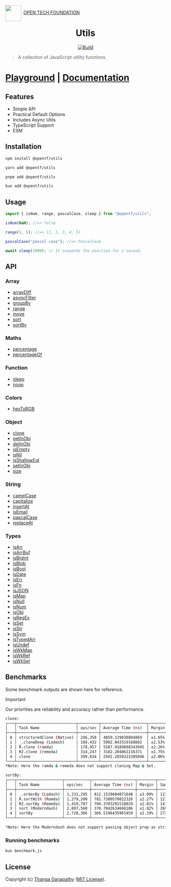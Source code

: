 <img align="left" src="https://open-tech-foundation.pages.dev/img/Logo.svg" width="50" height="50">

&nbsp;[OPEN TECH FOUNDATION](https://open-tech-foundation.pages.dev/)

<div align="center">

# Utils

[![Build](https://github.com/open-tech-foundation/js-utils/actions/workflows/build.yml/badge.svg)](https://github.com/open-tech-foundation/js-utils/actions/workflows/build.yml)

</div>

> A collection of JavaScript utility functions.

# [Playground](https://js-utils.pages.dev/playground) | [Documentation](https://js-utils.pages.dev)

## Features

- Simple API
- Practical Default Options
- Includes Async Utils
- TypeScript Support
- ESM

## Installation

```sh
npm install @opentf/utils
```

```sh
yarn add @opentf/utils
```

```sh
pnpm add @opentf/utils
```

```sh
bun add @opentf/utils
```

## Usage

```ts
import { isNum, range, pascalCase, sleep } from "@opentf/utils";

isNum(NaN); //=> false

range(1, 5); //=> [1, 2, 3, 4, 5]

pascalCase("pascal case"); //=> PascalCase

await sleep(1000); // It suspends the exection for 1 second.
```

## API

### Array

- [arrayDiff](https://js-utils.pages.dev/docs/Array/arrayDiff)
- [asyncFilter](https://js-utils.pages.dev/docs/Array/asyncFilter)
- [groupBy](https://js-utils.pages.dev/docs/Array/groupBy)
- [range](https://js-utils.pages.dev/docs/Array/range)
- [move](https://js-utils.pages.dev/docs/Array/move)
- [sort](https://js-utils.pages.dev/docs/Array/sort)
- [sortBy](https://js-utils.pages.dev/docs/Array/sortBy)

### Maths

- [percentage](https://js-utils.pages.dev/docs/Maths/percentage)
- [percentageOf](https://js-utils.pages.dev/docs/Maths/percentageOf)

### Function

- [sleep](https://js-utils.pages.dev/docs/Timers/sleep)
- [noop](https://js-utils.pages.dev/docs/Timers/noop)

### Colors

- [hexToRGB](https://js-utils.pages.dev/docs/Misc/hexToRGB)

### Object

- [clone](https://js-utils.pages.dev/docs/Object/clone)
- [getInObj](https://js-utils.pages.dev/docs/Object/getInObj)
- [delInObj](https://js-utils.pages.dev/docs/Object/delInObj)
- [isEmpty](https://js-utils.pages.dev/docs/Object/isEmpty)
- [isNil](https://js-utils.pages.dev/docs/Object/isNil)
- [isShallowEql](https://js-utils.pages.dev/docs/Object/isShallowEql)
- [setInObj](https://js-utils.pages.dev/docs/Object/setInObj)
- [size](https://js-utils.pages.dev/docs/Object/size)

### String

- [camelCase](https://js-utils.pages.dev/docs/String/camelCase)
- [capitalize](https://js-utils.pages.dev/docs/String/capitalize)
- [insertAt](https://js-utils.pages.dev/docs/String/insertAt)
- [isEmail](https://js-utils.pages.dev/docs/String/isEmail)
- [pascalCase](https://js-utils.pages.dev/docs/String/pascalCase)
- [replaceAt](https://js-utils.pages.dev/docs/String/replaceAt)

### Types

- [isArr](https://js-utils.pages.dev/Types/isArr)
- [isArrBuf](https://js-utils.pages.dev/Types/isArrBuf)
- [isBigInt](https://js-utils.pages.dev/Types/isBigInt)
- [isBlob](https://js-utils.pages.dev/Types/isBlob)
- [isBool](https://js-utils.pages.dev/Types/isBool)
- [isDate](https://js-utils.pages.dev/Types/isDate)
- [isErr](https://js-utils.pages.dev/Types/isErr)
- [isFn](https://js-utils.pages.dev/Types/isFn)
- [isJSON](https://js-utils.pages.dev/docs/Types/isJSON)
- [isMap](https://js-utils.pages.dev/Types/isMap)
- [isNull](https://js-utils.pages.dev/Types/isNull)
- [isNum](https://js-utils.pages.dev/Types/isNum)
- [isObj](https://js-utils.pages.dev/Types/isObj)
- [isRegEx](https://js-utils.pages.dev/Types/isRegEx)
- [isSet](https://js-utils.pages.dev/Types/isSet)
- [isStr](https://js-utils.pages.dev/Types/isStr)
- [isSym](https://js-utils.pages.dev/Types/isSym)
- [isTypedArr](https://js-utils.pages.dev/Types/isTypedArr)
- [isUndef](https://js-utils.pages.dev/Types/isUndef)
- [isWkMap](https://js-utils.pages.dev/Types/isWkMap)
- [isWkRef](https://js-utils.pages.dev/Types/isWkRef)
- [isWkSet](https://js-utils.pages.dev/Types/isWkSet)

## Benchmarks

Some benchmark outputs are shown here for reference.

> [!IMPORTANT]  
> Our priorities are reliability and accuracy rather than performance.

```sh
clone:
┌───┬──────────────────────────┬─────────┬────────────────────┬────────┬─────────┐
│   │ Task Name                │ ops/sec │ Average Time (ns)  │ Margin │ Samples │
├───┼──────────────────────────┼─────────┼────────────────────┼────────┼─────────┤
│ 0 │ structuredClone (Native) │ 246,358 │ 4059.129038804869  │ ±1.65% │ 24636   │
│ 1 │ _.cloneDeep (Lodash)     │ 169,432 │ 5902.043319168882  │ ±2.53% │ 16944   │
│ 2 │ R.clone (ramda)          │ 178,957 │ 5587.9189808343945 │ ±2.26% │ 17897   │
│ 3 │ R2.clone (remeda)        │ 314,247 │ 3182.204862216371  │ ±1.75% │ 31426   │
│ 4 │ clone                    │ 399,634 │ 2502.2859323385046 │ ±2.06% │ 39964   │
└───┴──────────────────────────┴─────────┴────────────────────┴────────┴─────────┘
*Note: Here the ramda & remeda does not support cloning Map & Set.

sortBy:
┌───┬────────────────────┬───────────┬───────────────────┬────────┬─────────┐
│   │ Task Name          │ ops/sec   │ Average Time (ns) │ Margin │ Samples │
├───┼────────────────────┼───────────┼───────────────────┼────────┼─────────┤
│ 0 │ _.orderBy (Lodash) │ 1,231,295 │ 812.1529684071648 │ ±3.09% │ 123130  │
│ 1 │ R.sortWith (Ramda) │ 1,279,200 │ 781.7380570822326 │ ±2.27% │ 127921  │
│ 2 │ R2.sortBy (Remeda) │ 1,419,707 │ 704.3703291518029 │ ±2.81% │ 141971  │
│ 3 │ sort (Moderndash)  │ 2,697,568 │ 370.7042634668106 │ ±1.82% │ 269757  │
│ 4 │ sortBy             │ 2,728,366 │ 366.5196435965459 │ ±2.19% │ 272837  │
└───┴────────────────────┴───────────┴───────────────────┴────────┴─────────┘

*Note: Here the Moderndash does not support passing object prop as string.

```

### Running benchmarks

```sh
bun benchmark.js
```

## License

Copyright (c) [Thanga Ganapathy](https://github.com/Thanga-Ganapathy) ([MIT License](./LICENSE)).
